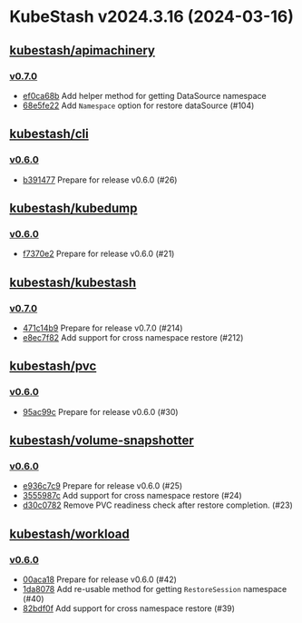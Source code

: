 # KubeStash v2024.3.16 (2024-03-16)


## [kubestash/apimachinery](https://github.com/kubestash/apimachinery)

### [v0.7.0](https://github.com/kubestash/apimachinery/releases/tag/v0.7.0)

- [ef0ca68b](https://github.com/kubestash/apimachinery/commit/ef0ca68b) Add helper method for getting DataSource namespace
- [68e5fe22](https://github.com/kubestash/apimachinery/commit/68e5fe22) Add `Namespace` option for restore dataSource (#104)



## [kubestash/cli](https://github.com/kubestash/cli)

### [v0.6.0](https://github.com/kubestash/cli/releases/tag/v0.6.0)

- [b391477](https://github.com/kubestash/cli/commit/b391477) Prepare for release v0.6.0 (#26)



## [kubestash/kubedump](https://github.com/kubestash/kubedump)

### [v0.6.0](https://github.com/kubestash/kubedump/releases/tag/v0.6.0)

- [f7370e2](https://github.com/kubestash/kubedump/commit/f7370e2) Prepare for release v0.6.0 (#21)



## [kubestash/kubestash](https://github.com/kubestash/kubestash)

### [v0.7.0](https://github.com/kubestash/kubestash/releases/tag/v0.7.0)

- [471c14b9](https://github.com/kubestash/kubestash/commit/471c14b9) Prepare for release v0.7.0 (#214)
- [e8ec7f82](https://github.com/kubestash/kubestash/commit/e8ec7f82) Add support for cross namespace restore (#212)



## [kubestash/pvc](https://github.com/kubestash/pvc)

### [v0.6.0](https://github.com/kubestash/pvc/releases/tag/v0.6.0)

- [95ac99c](https://github.com/kubestash/pvc/commit/95ac99c) Prepare for release v0.6.0 (#30)



## [kubestash/volume-snapshotter](https://github.com/kubestash/volume-snapshotter)

### [v0.6.0](https://github.com/kubestash/volume-snapshotter/releases/tag/v0.6.0)

- [e936c7c9](https://github.com/kubestash/volume-snapshotter/commit/e936c7c9) Prepare for release v0.6.0 (#25)
- [3555987c](https://github.com/kubestash/volume-snapshotter/commit/3555987c) Add support for cross namespace restore (#24)
- [d30c0782](https://github.com/kubestash/volume-snapshotter/commit/d30c0782) Remove PVC readiness check after restore completion. (#23)



## [kubestash/workload](https://github.com/kubestash/workload)

### [v0.6.0](https://github.com/kubestash/workload/releases/tag/v0.6.0)

- [00aca18](https://github.com/kubestash/workload/commit/00aca18) Prepare for release v0.6.0 (#42)
- [1da8078](https://github.com/kubestash/workload/commit/1da8078) Add re-usable method for getting `RestoreSession` namespace (#40)
- [82bdf0f](https://github.com/kubestash/workload/commit/82bdf0f) Add support for cross namespace restore (#39)




